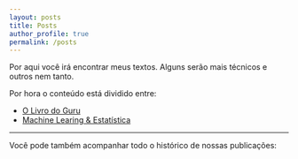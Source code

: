 ```yaml
---
layout: posts
title: Posts
author_profile: true
permalink: /posts
---
```


Por aqui você irá encontrar meus textos. Alguns serão mais técnicos e outros nem tanto.

Por hora o conteúdo está dividido entre:

- [O Livro do Guru](/livro_do_guru)
- [Machine Learing & Estatística](/ml_estatistica)

---

Você pode também acompanhar todo o histórico de nossas publicações:

